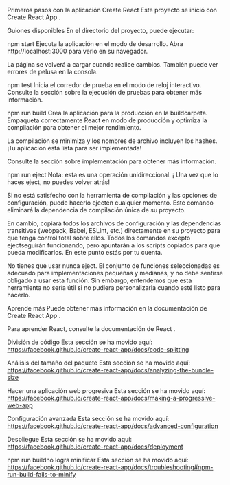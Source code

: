 Primeros pasos con la aplicación Create React
Este proyecto se inició con Create React App .

Guiones disponibles
En el directorio del proyecto, puede ejecutar:

npm start
Ejecuta la aplicación en el modo de desarrollo.
Abra http://localhost:3000 para verlo en su navegador.

La página se volverá a cargar cuando realice cambios.
También puede ver errores de pelusa en la consola.

npm test
Inicia el corredor de prueba en el modo de reloj interactivo.
Consulte la sección sobre la ejecución de pruebas para obtener más información.

npm run build
Crea la aplicación para la producción en la buildcarpeta.
Empaqueta correctamente React en modo de producción y optimiza la compilación para obtener el mejor rendimiento.

La compilación se minimiza y los nombres de archivo incluyen los hashes.
¡Tu aplicación está lista para ser implementada!

Consulte la sección sobre implementación para obtener más información.

npm run eject
Nota: esta es una operación unidireccional. ¡ Una vez que lo haces eject, no puedes volver atrás!

Si no está satisfecho con la herramienta de compilación y las opciones de configuración, puede hacerlo ejecten cualquier momento. Este comando eliminará la dependencia de compilación única de su proyecto.

En cambio, copiará todos los archivos de configuración y las dependencias transitivas (webpack, Babel, ESLint, etc.) directamente en su proyecto para que tenga control total sobre ellos. Todos los comandos excepto ejectseguirán funcionando, pero apuntarán a los scripts copiados para que pueda modificarlos. En este punto estás por tu cuenta.

No tienes que usar nunca eject. El conjunto de funciones seleccionadas es adecuado para implementaciones pequeñas y medianas, y no debe sentirse obligado a usar esta función. Sin embargo, entendemos que esta herramienta no sería útil si no pudiera personalizarla cuando esté listo para hacerlo.

Aprende más
Puede obtener más información en la documentación de Create React App .

Para aprender React, consulte la documentación de React .

División de código
Esta sección se ha movido aquí: https://facebook.github.io/create-react-app/docs/code-splitting

Análisis del tamaño del paquete
Esta sección se ha movido aquí: https://facebook.github.io/create-react-app/docs/analyzing-the-bundle-size

Hacer una aplicación web progresiva
Esta sección se ha movido aquí: https://facebook.github.io/create-react-app/docs/making-a-progressive-web-app

Configuración avanzada
Esta sección se ha movido aquí: https://facebook.github.io/create-react-app/docs/advanced-configuration

Despliegue
Esta sección se ha movido aquí: https://facebook.github.io/create-react-app/docs/deployment

npm run buildno logra minificar
Esta sección se ha movido aquí: https://facebook.github.io/create-react-app/docs/troubleshooting#npm-run-build-fails-to-minify